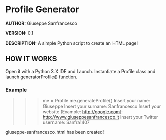 # Profile Generator #

**AUTHOR:** Giuseppe Sanfrancesco

**VERSION:** 0.1

**DESCRIPTION:** A simple Python script to create an HTML page!

## HOW IT WORKS ##
Open it with a Python 3.X IDE and Launch. Instantiate a Profile class and launch generatorProfile() function.

### Example ###
>>> me = Profile
>>> me.generateProfile()
Insert your name: Giuseppe
Insert your surname: Sanfrancesco
Insert your website
(Example: http://google.com): http://www.giuseppesanfrancesco.it
Insert your Twitter username: Sanfra1407

giuseppe-sanfrancesco.html has been created!
